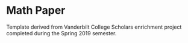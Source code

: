 # Math Paper
Template derived from Vanderbilt College Scholars enrichment project completed during the Spring 2019 semester.
